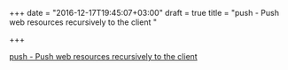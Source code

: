 +++
date = "2016-12-17T19:45:07+03:00"
draft = true
title = "push - Push web resources recursively to the client "

+++

<p><a href="https://t.co/lr8UuRrPPx">push - Push web resources recursively to the client </a></p>
